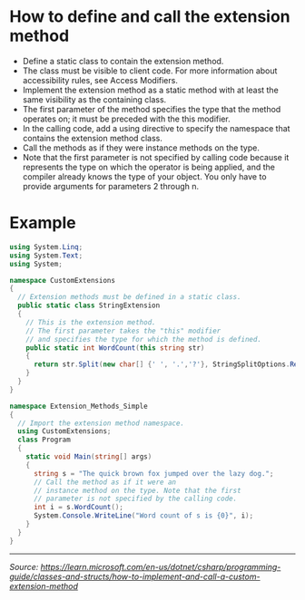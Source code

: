 # How to define and call the extension method

- Define a static class to contain the extension method.
- The class must be visible to client code. For more information about accessibility rules, see Access Modifiers.
- Implement the extension method as a static method with at least the same visibility as the containing class.
- The first parameter of the method specifies the type that the method operates on; it must be preceded with the this modifier.
- In the calling code, add a using directive to specify the namespace that contains the extension method class.
- Call the methods as if they were instance methods on the type.
- Note that the first parameter is not specified by calling code because it represents the type on which the operator is being applied, and the compiler already knows the type of your object. You only have to provide arguments for parameters 2 through n.

# Example

```c#
using System.Linq;
using System.Text;
using System;

namespace CustomExtensions
{
  // Extension methods must be defined in a static class.
  public static class StringExtension
  {
    // This is the extension method.
    // The first parameter takes the "this" modifier
    // and specifies the type for which the method is defined.
    public static int WordCount(this string str)
    {
      return str.Split(new char[] {' ', '.','?'}, StringSplitOptions.RemoveEmptyEntries).Length;
    }
  }
}

namespace Extension_Methods_Simple
{
  // Import the extension method namespace.
  using CustomExtensions;
  class Program
  {
    static void Main(string[] args)
    {
      string s = "The quick brown fox jumped over the lazy dog.";
      // Call the method as if it were an
      // instance method on the type. Note that the first
      // parameter is not specified by the calling code.
      int i = s.WordCount();
      System.Console.WriteLine("Word count of s is {0}", i);
    }
  }
}
```

---

*Source: https://learn.microsoft.com/en-us/dotnet/csharp/programming-guide/classes-and-structs/how-to-implement-and-call-a-custom-extension-method*